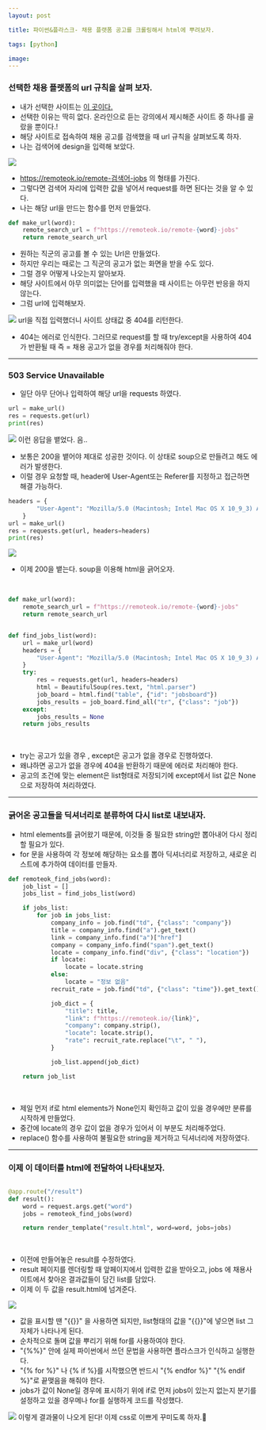 ```yaml
---
layout: post

title: 파이썬&플라스크- 채용 플랫폼 공고를 크롤링해서 html에 뿌려보자.

tags: [python]

image:
---
```


### 선택한 채용 플랫폼의 url 규칙을 살펴 보자.

- 내가 선택한 사이트는 [이 곳이다.](https://remoteok.io)
- 선택한 이유는 딱히 없다. 온라인으로 듣는 강의에서 제시해준 사이트 중 하나를 골랐을 뿐이다.!
- 해당 사이트로 접속하여 채용 공고를 검색했을 때 url 규칙을 살펴보도록 하자.
- 나는 검색어에 design을 입력해 보았다.

<img src="/images/posts/flask_05.png">
<br/>

- https://remoteok.io/remote-검색어-jobs 의 형태를 가진다.
- 그렇다면 검색어 자리에 입력한 값을 넣어서 request를 하면 된다는 것을 알 수 있다.
- 나는 해당 url을 만드는 함수를 먼저 만들었다.

```python
def make_url(word):
    remote_search_url = f"https://remoteok.io/remote-{word}-jobs"
    return remote_search_url
```

- 원하는 직군의 공고를 볼 수 있는 Url은 만들었다.
- 하지만 우리는 때로는 그 직군의 공고가 없는 화면을 받을 수도 있다.
- 그럴 경우 어떻게 나오는지 알아보자.
- 해당 사이트에서 아무 의미없는 단어를 입력했을 때 사이트는 아무런 반응을 하지 않는다.
- 그럼 url에 입력해보자.

<img src="/images/posts/flask_06.png">
url을 직접 입력했더니 사이트 상태값 중 404를 리턴한다.

<br/>

- 404는 에러로 인식한다. 그러므로 request를 할 때 try/except을 사용하여 404가 반환될 때 즉 = 채용 공고가 없을 경우를 처리해줘야 한다.

---

### 503 Service Unavailable

- 일단 아무 단어나 입력하여 해당 url을 requests 하였다.

```python
url = make_url()
res = requests.get(url)
print(res)
```

<img src="/images/posts/flask_07.png">
이런 응답을 뱉었다. 음..

- 보통은 200을 뱉어야 제대로 성공한 것이다. 이 상태로 soup으로 만들려고 해도 에러가 발생한다.
- 이럴 경우 요청할 때, header에 User-Agent또는 Referer를 지정하고 접근하면 해결 가능하다.

```python
headers = {
        "User-Agent": "Mozilla/5.0 (Macintosh; Intel Mac OS X 10_9_3) AppleWebKit/537.36 (KHTML, like Gecko) Chrome/35.0.1916.47 Safari/537.36"
    }
url = make_url()
res = requests.get(url, headers=headers)
print(res)
```

<img src="/images/posts/flask_08.png">
<br/>

- 이제 200을 뱉는다. soup을 이용해 html을 긁어오자.

<br/>

```python
def make_url(word):
    remote_search_url = f"https://remoteok.io/remote-{word}-jobs"
    return remote_search_url


def find_jobs_list(word):
    url = make_url(word)
    headers = {
        "User-Agent": "Mozilla/5.0 (Macintosh; Intel Mac OS X 10_9_3) AppleWebKit/537.36 (KHTML, like Gecko) Chrome/35.0.1916.47 Safari/537.36"
    }
    try:
        res = requests.get(url, headers=headers)
        html = BeautifulSoup(res.text, "html.parser")
        job_board = html.find("table", {"id": "jobsboard"})
        jobs_results = job_board.find_all("tr", {"class": "job"})
    except:
        jobs_results = None
    return jobs_results

```

<br/>

- try는 공고가 있을 경우 , except은 공고가 없을 경우로 진행하였다.
- 왜냐하면 공고가 없을 경우에 404을 반환하기 때문에 에러로 처리해야 한다.
- 공고의 조건에 맞는 element은 list형태로 저장되기에 except에서 list 값은 None 으로 저장하여 처리하였다.

---

### 긁어온 공고들을 딕셔너리로 분류하여 다시 list로 내보내자.

- html elements를 긁어왔기 때문에, 이것들 중 필요한 string만 뽑아내어 다시 정리할 필요가 있다.
- for 문을 사용하여 각 정보에 해당하는 요소를 뽑아 딕셔너리로 저장하고, 새로운 리스트에 추가하여 데이터를 만들자.

```python
def remoteok_find_jobs(word):
    job_list = []
    jobs_list = find_jobs_list(word)

    if jobs_list:
        for job in jobs_list:
            company_info = job.find("td", {"class": "company"})
            title = company_info.find("a").get_text()
            link = company_info.find("a")["href"]
            company = company_info.find("span").get_text()
            locate = company_info.find("div", {"class": "location"})
            if locate:
                locate = locate.string
            else:
                locate = "정보 없음"
            recruit_rate = job.find("td", {"class": "time"}).get_text()

            job_dict = {
                "title": title,
                "link": f"https://remoteok.io/{link}",
                "company": company.strip(),
                "locate": locate.strip(),
                "rate": recruit_rate.replace("\t", " "),
            }

            job_list.append(job_dict)

    return job_list
```

<br/>

- 제일 먼저 if로 html elements가 None인지 확인하고 값이 있을 경우에만 분류를 시작하게 만들었다.
- 중간에 locate의 경우 값이 없을 경우가 있어서 이 부분도 처리해주었다.
- replace() 함수를 사용하여 불필요한 string을 제거하고 딕셔너리에 저장하였다.

---

### 이제 이 데이터를 html에 전달하여 나타내보자.

```python

@app.route("/result")
def result():
    word = request.args.get("word")
    jobs = remoteok_find_jobs(word)

    return render_template("result.html", word=word, jobs=jobs)
```

<br/>

- 이전에 만들어놓은 result를 수정하였다.
- result 페이지를 렌더링할 때 앞페이지에서 입력한 값을 받아오고, jobs 에 채용사이트에서 찾아온 결과값들이 담긴 list를 담았다.
- 이제 이 두 값을 result.html에 넘겨준다.

<img src="/images/posts/flask_10.png">

<br/>

- 값을 표시할 땐 "{{}}" 을 사용하면 되지만, list형태의 값을 "{{}}"에 넣으면 list 그 자체가 나타나게 된다.
- 순차적으로 돌며 값을 뿌리기 위해 for를 사용하여야 한다.
- "{%%}" 안에 실제 파이썬에서 쓰던 문법을 사용하면 플라스크가 인식하고 실행한다.
- "{% for %}" 나 {% if %}를 시작했으면 반드시 "{% endfor %}" "{% endif %}"로 끝맺음을 해줘야 한다.
- jobs가 값이 None일 경우에 표시하기 위에 if로 먼저 jobs이 있는지 없는지 분기를 설정하고 있을 경우메나 for를 실행하게 코드를 작성했다.

<img src="/images/posts/flask_09.png">
이렇게 결과물이 나오게 된다! 이제 css로 이쁘게 꾸미도록 하자.🎨
